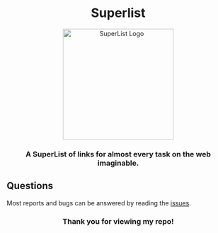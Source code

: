 <h1 align="center">Superlist</h1>

<p align="center"><a href="https://nitives.github.io" target="_blank" rel="noreferrer noopener"><img width="250" alt="SuperList Logo" <img src="https://raw.githubusercontent.com/nitives/nitives.github.io/master/assets/logo/apple_superlist.png"></a></p>
<h3 align="center">A <strong>SuperList</strong> of links for <strong>almost</strong> every task on the web imaginable.</h3>


<h2>Questions</h2>

Most reports and bugs can be answered by reading the [issues]((https://github.com/nitives/nitives.github.io/issues)).

<h3 align="center"><strong>Thank you for viewing my repo!</strong></h3>
<br/>
